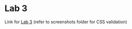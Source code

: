 # Lab 3 
Link for [Lab 3](https://geenalimfat.github.io/sp24-cse110-lab3/) (refer to screenshots folder for CSS validation)

